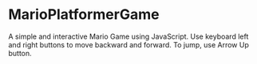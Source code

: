 # MarioPlatformerGame

A simple and interactive Mario Game using JavaScript. Use keyboard left and right buttons to move backward and forward. To jump, use Arrow Up button. 
